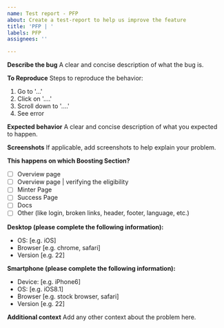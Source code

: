 ```yaml
---
name: Test report - PFP
about: Create a test-report to help us improve the feature
title: 'PFP | '
labels: PFP
assignees: ''

---
```


**Describe the bug**
A clear and concise description of what the bug is.

**To Reproduce**
Steps to reproduce the behavior:
1. Go to '...'
2. Click on '....'
3. Scroll down to '....'
4. See error

**Expected behavior**
A clear and concise description of what you expected to happen.

**Screenshots**
If applicable, add screenshots to help explain your problem.

**This happens on which Boosting Section?**
- [ ] Overview page
- [ ] Overview page | verifying the eligibility
- [ ] Minter Page
- [ ]  Success Page
- [ ] Docs
- [ ] Other (like login, broken links, header, footer, language, etc.) 

**Desktop (please complete the following information):**
 - OS: [e.g. iOS]
 - Browser [e.g. chrome, safari]
 - Version [e.g. 22]

**Smartphone (please complete the following information):**
 - Device: [e.g. iPhone6]
 - OS: [e.g. iOS8.1]
 - Browser [e.g. stock browser, safari]
 - Version [e.g. 22]

**Additional context**
Add any other context about the problem here.
